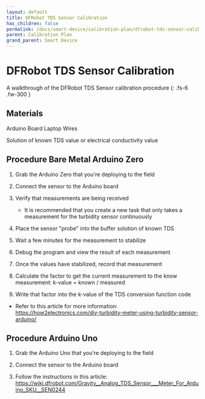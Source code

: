 ```yaml
---
layout: default
title: DFRobot TDS Sensor Calibration
has_children: false
permalink: /docs/smart-device/calibration-plan/dfrobot-tds-sensor-calibration
parent: Calibration Plan
grand_parent: Smart Device
---
```


# DFRobot TDS Sensor Calibration

A walkthrough of the DFRobot TDS Sensor calibration procedure
{: .fs-6 .fw-300 }

## Materials

Arduino Board
Laptop 
Wires

Solution of known TDS value or electrical conductivity value 

## Procedure Bare Metal Arduino Zero

1. Grab the Arduino Zero that you're deploying to the field

2. Connect the sensor to the Arduino board

3. Verify that measurements are being received

    - It is recommended that you create a new task that only takes a measurement for the turbidity sensor continuously

4. Place the sensor "probe" into the buffer solution of known TDS

5. Wait a few minutes for the measurement to stabilize

6. Debug the program and view the result of each measurement

7. Once the values have stabilized, record that measurement

8. Calculate the factor to get the current measurement to the know measurement: k-value = known / measured

9. Write that factor into the k-value of the TDS conversion function code

  - Refer to this article for more information: https://how2electronics.com/diy-turbidity-meter-using-turbidity-sensor-arduino/
  
## Procedure Arduino Uno

1. Grab the Arduino Uno that you're deploying to the field

2. Connect the sensor to the Arduino board

3. Follow the instructions in this article: https://wiki.dfrobot.com/Gravity__Analog_TDS_Sensor___Meter_For_Arduino_SKU__SEN0244


<!--
# Publish Data

In this section, the following table is provided  regarding 
publishing of data to the MQTT broker namespace. Additionally,
examples for the payload of the MQTT packet are provided for further
clarity.

## Publish Topic Table

| **Topic**               | **Purpose**                                      |
| ----------------------  | ------------------------------------------------ |
| *$aws/<buoy_id>/data/*  | Destination of raw collected client sensor data. |
| *$aws/<buoy_id>/error/* | Reserved for logging of errors                   |


### JSON Shorthand Abbreviations

The packet payload is published as a serialized JSON string. The values
of the aforementioned string correspond to the particular sensor from which
the data has been collected. A breakdown of the expanded meaning of the shorthand
abbreviations is presented below:

#### **$aws/<buoy_id>/data/**

| **Shorthand**               | **Expanded**                            | **Units**         |
| --------------------------- | --------------------------------------  | ----------------- |
| do                          | Dissolved Oxygen Sensor                 | *mg/L*            |
| ec                          | Electrical Conductivity Sensor          | *ms/cm*           |
| liqlev                      | Liquid Level Sensor                     | *bool*            |
| ph                          | PH Sensor                               | *pH*              |
| tds                         | Total Dissolved Solids Sensor           | *ppm*             |
| tbd                         | Turbidity Sensor                        | *NTU*             |
| wf                          | Water Flow Sensor                       | *L/s*             |
| wp                          | Water Pressure Sensor                   | *kpa*             |
| temp                        | Temperature Sensor                      | *Degrees Celsius* |


### Payload: *$aws/<buoy_id>/error/*

```json
{
  "do": 80.3,      
  "ec": 250.21,    
  "liqlev": true,  
  "ph": 7.03,      
  "tds": 550.96,   
  "tbd": 0.8,      
  "wf": 1.904,     
  "wp": 9.81,      
  "temp" : 20.34   
}
```

### Payload: *$aws/<buoy_id>/error/*
```json
{
  "errno": 4,
  "errmsg": "Failed to collect data from pH sensor"
}
```


 *For more specific sensor information breakdown (name, data type, and data value) please refer to the relevant [sensors docs pages](https://github.com/just-the-docs/just-the-docs/tree/main/docs/CODE_OF_CONDUCT.md).*
 -->